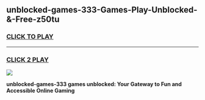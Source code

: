 
## unblocked-games-333-Games-Play-Unblocked-&-Free-z50tu
<h3>
<a href="https://premium76.site?title=unblocked-games-333&ref=24A">CLICK TO PLAY</a></h3>
<hr>

<h3>
<a href="https://premium76.site?title=unblocked-games-333&ref=24A">CLICK 2 PLAY</a>
  
</h3>

<a href="https://premium76.site?title=unblocked-games-333&ref=24A"><img src="https://clearcache.store/games.png"></a>


**unblocked-games-333 games unblocked: Your Gateway to Fun and Accessible Online Gaming**
